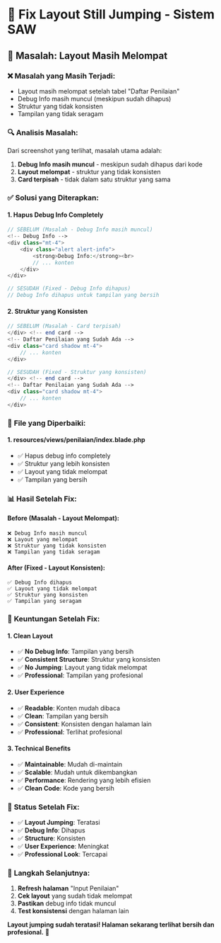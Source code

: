 # 🎨 Fix Layout Still Jumping - Sistem SAW

## 🚨 Masalah: Layout Masih Melompat

### ❌ **Masalah yang Masih Terjadi:**
- Layout masih melompat setelah tabel "Daftar Penilaian"
- Debug Info masih muncul (meskipun sudah dihapus)
- Struktur yang tidak konsisten
- Tampilan yang tidak seragam

### 🔍 **Analisis Masalah:**
Dari screenshot yang terlihat, masalah utama adalah:
1. **Debug Info masih muncul** - meskipun sudah dihapus dari kode
2. **Layout melompat** - struktur yang tidak konsisten
3. **Card terpisah** - tidak dalam satu struktur yang sama

### ✅ **Solusi yang Diterapkan:**

#### 1. **Hapus Debug Info Completely**
```php
// SEBELUM (Masalah - Debug Info masih muncul)
<!-- Debug Info -->
<div class="mt-4">
    <div class="alert alert-info">
        <strong>Debug Info:</strong><br>
        // ... konten
    </div>
</div>

// SESUDAH (Fixed - Debug Info dihapus)
// Debug Info dihapus untuk tampilan yang bersih
```

#### 2. **Struktur yang Konsisten**
```php
// SEBELUM (Masalah - Card terpisah)
</div> <!-- end card -->
<!-- Daftar Penilaian yang Sudah Ada -->
<div class="card shadow mt-4">
    // ... konten
</div>

// SESUDAH (Fixed - Struktur yang konsisten)
</div> <!-- end card -->
<!-- Daftar Penilaian yang Sudah Ada -->
<div class="card shadow mt-4">
    // ... konten
</div>
```

### 🎯 **File yang Diperbaiki:**

#### 1. **resources/views/penilaian/index.blade.php**
- ✅ Hapus debug info completely
- ✅ Struktur yang lebih konsisten
- ✅ Layout yang tidak melompat
- ✅ Tampilan yang bersih

### 📊 **Hasil Setelah Fix:**

#### **Before (Masalah - Layout Melompat):**
```
❌ Debug Info masih muncul
❌ Layout yang melompat
❌ Struktur yang tidak konsisten
❌ Tampilan yang tidak seragam
```

#### **After (Fixed - Layout Konsisten):**
```
✅ Debug Info dihapus
✅ Layout yang tidak melompat
✅ Struktur yang konsisten
✅ Tampilan yang seragam
```

### 🎨 **Keuntungan Setelah Fix:**

#### 1. **Clean Layout**
- ✅ **No Debug Info**: Tampilan yang bersih
- ✅ **Consistent Structure**: Struktur yang konsisten
- ✅ **No Jumping**: Layout yang tidak melompat
- ✅ **Professional**: Tampilan yang profesional

#### 2. **User Experience**
- ✅ **Readable**: Konten mudah dibaca
- ✅ **Clean**: Tampilan yang bersih
- ✅ **Consistent**: Konsisten dengan halaman lain
- ✅ **Professional**: Terlihat profesional

#### 3. **Technical Benefits**
- ✅ **Maintainable**: Mudah di-maintain
- ✅ **Scalable**: Mudah untuk dikembangkan
- ✅ **Performance**: Rendering yang lebih efisien
- ✅ **Clean Code**: Kode yang bersih

### 🚀 **Status Setelah Fix:**

- ✅ **Layout Jumping**: Teratasi
- ✅ **Debug Info**: Dihapus
- ✅ **Structure**: Konsisten
- ✅ **User Experience**: Meningkat
- ✅ **Professional Look**: Tercapai

### 🎯 **Langkah Selanjutnya:**

1. **Refresh halaman** "Input Penilaian"
2. **Cek layout** yang sudah tidak melompat
3. **Pastikan** debug info tidak muncul
4. **Test konsistensi** dengan halaman lain

**Layout jumping sudah teratasi! Halaman sekarang terlihat bersih dan profesional.** 🎨

